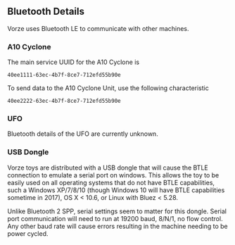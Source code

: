 ## Bluetooth Details

Vorze uses Bluetooth LE to communicate with other machines. 

### A10 Cyclone

The main service UUID for the A10 Cyclone is

```
40ee1111-63ec-4b7f-8ce7-712efd55b90e
```

To send data to the A10 Cyclone Unit, use the following characteristic

```
40ee2222-63ec-4b7f-8ce7-712efd55b90e
```

### UFO

Bluetooth details of the UFO are currently unknown.

### USB Dongle

Vorze toys are distributed with a USB dongle that will cause the BTLE
connection to emulate a serial port on windows. This allows the toy to
be easily used on all operating systems that do not have BTLE
capabilities, such a Windows XP/7/8/10 (though Windows 10 will have
BTLE capabilities sometime in 2017), OS X < 10.6, or Linux with Bluez
< 5.28.

Unlike Bluetooth 2 SPP, serial settings seem to matter for this
dongle. Serial port communication will need to run at 19200 baud,
8/N/1, no flow control. Any other baud rate will cause errors
resulting in the machine needing to be power cycled.
